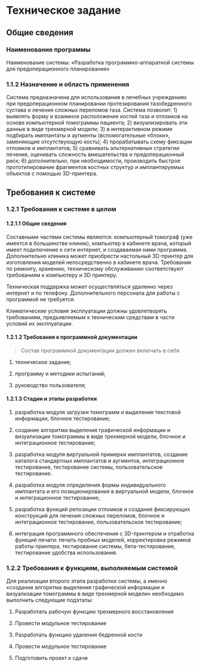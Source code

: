 <span id="_Toc453594143" class="anchor"><span id="_Toc453637172" class="anchor"></span></span>Техническое задание
=================================================================================================================

Общие сведения
--------------

### <span id="_Toc439017936" class="anchor"><span id="_Toc453594144" class="anchor"><span id="_Toc453637173" class="anchor"></span></span></span>Наименование программы

Наименование системы: «Разработка программно-аппаратной системы для предоперационного планирования»

### <span id="_Toc439017937" class="anchor"><span id="_Toc453594145" class="anchor"><span id="_Toc453637174" class="anchor"></span></span></span>1.1.2 Назначение и область применения

Система предназначена для использования в лечебных учреждениях при предоперационном планировании протезирования тазобедренного сустава и лечения сложных переломов таза. Система позволит: 1) выявлять форму и взаимное расположение костей таза и отломков на основе компьютерной томограммы пациента; 2) визуализировать эти данные в виде трехмерной модели; 3) в интерактивном режиме подбирать имплантаты и аугменты (вспомогательные «блоки», заменяющие отсутствующую кость); 4) прорабатывать схему фиксации отломков и имплантатов; 5) сравнивать альтернативные стратегии лечения, оценивать сложность вмешательства и предоперационный риск; 6) дополнительно, при необходимости, производить быстрое прототипирование фрагментов костных структур и имплантируемых объектов с помощью 3D-принтера.

<span id="_Toc439017938" class="anchor"><span id="_Toc453594146" class="anchor"><span id="_Toc453637175" class="anchor"></span></span></span>Требования к системе
-----------------------------------------------------------------------------------------------------------------------------------------------------------------

### 1.2.1 Требования к системе в целом

#### 1.2.1.1 Общие сведения

Составными частями системы являются: компьютерный томограф (уже имеется в большинстве клиник), компьютер в кабинете врача, который имеет подключение к сети интернет, и создаваемая нами программа. Дополнительно клиника может приобрести настольный 3D-принтер для изготовления моделей непосредственно в кабинете врача. Требования по ремонту, хранению, техническому обслуживанию соответствуют требованиям к компьютеру и 3D принтеру.

Техническая поддержка может осуществляться удаленно через интернет и по телефону. Дополнительного персонала для работы с программой не требуется.

Климатические условия эксплуатации должны удовлетворять требованиям, предъявляемым к техническим средствам в части условий их эксплуатации.

#### <span id="_Toc439017942" class="anchor"><span id="_Toc453594150" class="anchor"><span id="_Toc453637176" class="anchor"></span></span></span>1.2.1.2 Требования к программной документации

> Состав программной документации должен включать в себя

1.  техническое задание;

2.  программу и методики испытаний;

3.  руководство пользователя;

#### <span id="_Toc439017946" class="anchor"><span id="_Toc453594154" class="anchor"><span id="_Toc453637178" class="anchor"></span></span></span>1.2.1.3 Стадии и этапы разработки

1) разработка модуля загрузки томограмм и выделения текстовой информации, блочное тестирование;

2) создание алгоритма выделения графической информации и визуализации томограммы в виде трехмерной модели, блочное и интеграционное тестирование;

3) разработка модуля виртуальной примерки имплантатов, создание каталога стандартных имплантатов и аугментов, интеграционное тестирование, тестирование системы, пользовательское тестирование.

4) разработка модуля определения формы индивидуального имплантата и его позиционирования в виртуальной модели, блочное и интеграционное тестирование;

5) разработка функций репозиции отломков и создания фиксирующих конструкций для лечения сложных переломов, блочное и интеграционное тестирование, пользовательское тестирование;

6) интеграция программного обеспечения с 3D-принтером и отработка функций печати: печать пробных моделей, корректировка режимов работы принтера, тестирование системы, бета-тестирование, тестирование удобства использования.

### 1.2.2 Требования к функциям, выполняемым системой

Для реализации второго этапа разработки системы, а именно «создание алгоритма выделения графической информации и визуализации томограммы в виде трехмерной модели» необходимо выполнить следующие подэтапы:

1.  Разработать рабочую функцию трехмерного восстановления

2.  Провести модульное тестирование

3.  Разработать функцию удаления бедренной кости

4.  Провести модульное тестирование

5.  Подготовить проект к сдаче
